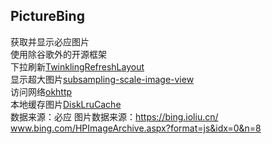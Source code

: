 ## PictureBing
获取并显示必应图片
<br>
使用除谷歌外的开源框架<br>
下拉刷新[TwinklingRefreshLayout](https://github.com/lcodecorex/TwinklingRefreshLayout)
<br>
显示超大图片[subsampling-scale-image-view](https://github.com/davemorrissey/subsampling-scale-image-view)
<br>
访问网络[okhttp](https://github.com/square/okhttp)
<br>
本地缓存图片[DiskLruCache](https://github.com/JakeWharton/DiskLruCache)
<br>
数据来源：必应
图片数据来源：https://bing.ioliu.cn/
<br>
www.bing.com/HPImageArchive.aspx?format=js&idx=0&n=8

